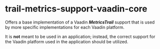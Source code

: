 # trail-metrics-support-vaadin-core

Offers a base implementation of a Vaadin _**MetricsTrail**_ support that is used by more specific implementations for each Vaadin platform.

It is **not** meant to be used in an application; instead, the correct support for the Vaadin platform used in the application should be utilized.
